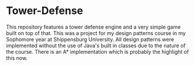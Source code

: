 Tower-Defense
=============

This repository features a tower defense engine and a very simple game built on top of that. 
This was a project for my design patterns course in my Sophomore year at Shippensburg University.
All design patterns were implemented without the use of Java's built in classes due to the nature of
the course. There is an A* implementation which is probably the highlight of this now.
